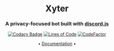 <h1 align="center">
  <br>
  Xyter
  <br>
</h1>

<h3 align=center>A privacy-focused bot built with <a href=https://github.com/discordjs/discord.js>discord.js</a></h3>

<div align=center>

[![Codacy Badge](https://api.codacy.com/project/badge/Grade/3d9f95c4a4814a2297142448c6646f60)](https://app.codacy.com/gh/ZynerOrg/xyter?utm_source=github.com&utm_medium=referral&utm_content=ZynerOrg/xyter&utm_campaign=Badge_Grade_Settings)
[![Lines of Code](https://sonarcloud.io/api/project_badges/measure?project=ZynerOrg_xyter&metric=ncloc)](https://sonarcloud.io/dashboard?id=ZynerOrg_xyter)
[![CodeFactor](https://www.codefactor.io/repository/github/ZynerOrg/xyter/badge/main)](https://www.codefactor.io/repository/github/ZynerOrg/xyter/overview/main)

</div>

<p align="center">
  •
  <a href="https://xyter.zyner.org">Documentation</a>
  •
</p>
